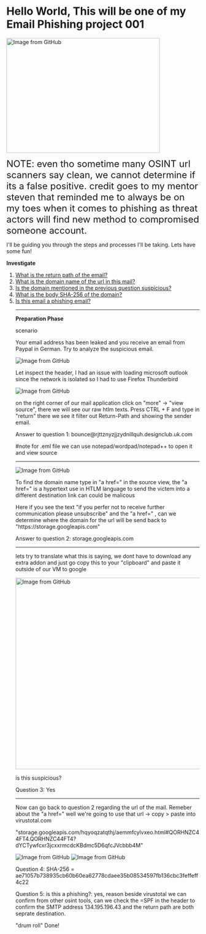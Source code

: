 # Hello World, This will be one of my Email Phishing project 001

<image src="https://github.com/TommyP702/TanPham/assets/169327735/4b2a88b9-dcd7-442b-91fa-8daaf22777d4" alt="Image from GitHub" class="wp-image-5001" width="400" height="300"/>
<p><font size="+2">NOTE: even tho sometime many OSINT url scanners say clean, we cannot determine if its a false positive. credit goes to my mentor steven that reminded me to always be on my toes when it comes to phishing as threat actors will find new method to compromised someone account.</font> </p>

I'll be guiding you through the steps and processes I'll be taking. Lets have some fun!

<p class="has-text-align-center"><strong>Investigate</strong></p>

<!-- wp:group {"layout":{"type":"flex","orientation":"vertical"},"fontSize":"small"} -->
<div class="wp-block-group has-small-font-size"><!-- wp:list {"ordered":true} -->
<ol><!-- wp:list-item -->
<li><a href="#1">What is the return path of the email?</a></li>
<!-- /wp:list-item -->

<!-- wp:list-item -->
<li><a href="#2">What is the domain name of the url in this mail?</a></li>
<!-- /wp:list-item -->

<!-- wp:list-item -->
<li><a href="#3">Is the domain mentioned in the previous question suspicious?</a></li>
<!-- /wp:list-item -->
<!-- wp:list-item -->
<li><a href="#4">What is the body SHA-256 of the domain? </a></li>
<!-- /wp:list-item -->

<!-- wp:list-item -->
<li><a href="#5">Is this email a phishing email? </a></li>
<!-- /wp:list-item -->

<!-- wp:separator -->
<hr class="wp-block-separator has-alpha-channel-opacity"/>
<!-- /wp:separator -->

<!-- wp:paragraph {"align":"center","backgroundColor":"pale-cyan-blue"} -->
<p class="has-text-align-center has-pale-cyan-blue-background-color has-background" id="1"><strong>Preparation Phase</strong></p>
<!-- /wp:paragraph -->

<p>scenario</p>
<p>Your email address has been leaked and you receive an email from Paypal in German. Try to analyze the suspicious email.</p>


<image src="https://github.com/TommyP702/TanPham/assets/169327735/cfbb152e-9a9b-4dad-a1d9-83eb16439a89" alt="Image from GitHub" class="wp-image-5001"/>

<p>Let inspect the header, I had an issue with loading microsoft outlook since the network is isolated so I had to use Firefox Thunderbird </p>

<image src="https://github.com/TommyP702/TanPham/assets/169327735/ef38d773-080a-4b09-bc9b-c00601e87fbc" alt="Image from GitHub" class="wp-image-5001"/>

<p>on the right corner of our mail application click on "more" -> "view source", there we will see our raw htlm texts. Press CTRL + F and type in "return" there we see it filter out Return-Path and showing the sender email.</p> 

<p>Answer to question 1: bounce@rjttznyzjjzydnillquh.designclub.uk.com</p>

<p>#note for .eml file we can use notepad/wordpad/notepad++ to open it and view source</p>

<!-- wp:separator -->
<hr class="wp-block-separator has-alpha-channel-opacity"/>
<!-- /wp:separator -->

<img src="https://github.com/TommyP702/TanPham/assets/169327735/b85d47ce-2bd5-47f4-92a1-511dd0399748" alt="Image from GitHub" class="wp-image-5001">

<p>To find the domain name type in "a href=" in the source view, the "a href=" is a hypertext use in HTLM language to send the victem into a different destination link can could be malicous</p>
<p> Here if you see the text "if you perfer not to receive further communication please unsubscribe"  and the "a href=" , can we determine where the domain for the url will be send back to "https://storage.googleapis.com"</p>

<p>Answer to question 2: storage.googleapis.com </p>


<!-- wp:separator -->
<hr class="wp-block-separator has-alpha-channel-opacity"/>
<!-- /wp:separator -->

<p> lets try to translate what this is saying, we dont have to download any extra addon and just go copy this to your "clipboard" and paste it outside of our VM to google</p>

<img src="https://github.com/TommyP702/TanPham/assets/169327735/844cef58-86c3-4be6-839b-9fd0a145a7b3" alt="Image from GitHub" class="wp-image-5001" width="500" height="500">

<p> is this suspicious? </p>
<p>Question 3: Yes</p>

<!-- wp:separator -->
<hr class="wp-block-separator has-alpha-channel-opacity"/>
<!-- /wp:separator -->

<p>Now can go back to question 2 regarding the url of the mail. Remeber about the "a href=" well we're going to use that url -> copy > paste into virustotal.com</p>

<p>"storage.googleapis.com/hqyoqzatqthj/aemmfcylvxeo.html#QORHNZC44FT4.QORHNZC44FT4?dYCTywfcxr3jcxxrmcdcKBdmc5D6qfcJVcbbb4M"</p>

<img src="https://github.com/TommyP702/TanPham/assets/169327735/d52bfdff-013f-45b0-bff6-75e5610bf072" alt="Image from GitHub" class="wp-image-5001">

<img src="https://github.com/TommyP702/TanPham/assets/169327735/3c67e6d1-5f48-49a8-9b73-e257e01cfff3" alt="Image from GitHub" class="wp-image-5001">

<p>Question 4: SHA-256 = ae71057b738935cb60b60ea62778cdaee35b08534597fb136cbc3feffeff4c22</p>

<p>Question 5: is this a phishing?: yes, reason beside virustotal we can confirm from other osint tools, can we check the =SPF in the header to confirm the SMTP address 134.195.196.43 and the return path are both seprate destination.</p>

<p>"drum roll" Done!</p>









